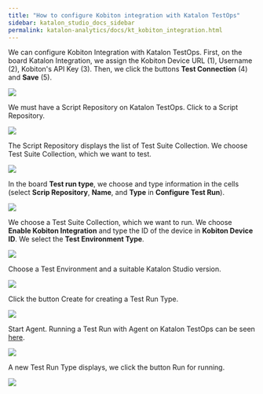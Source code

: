 ```yaml
---
title: "How to configure Kobiton integration with Katalon TestOps"
sidebar: katalon_studio_docs_sidebar
permalink: katalon-analytics/docs/kt_kobiton_integration.html
---
```


We can configure Kobiton Integration with Katalon TestOps. First, on the board Katalon Integration, we assign the Kobiton Device URL (1), Username (2), Kobiton's API Key (3). Then, we click the buttons **Test Connection** (4) and **Save** (5).

![](https://github.com/katalon-studio/docs-images/raw/master/katalon-analytics/docs/kt_kobiton_integration/kt_kobiton_integration.png)

We must have a Script Repository on Katalon TestOps. Click to a Script Repository.

![](https://github.com/katalon-studio/docs-images/raw/master/katalon-analytics/docs/kt_kobiton_integration/kt_script_repo_ex.png)

The Script Repository displays the list of Test Suite Collection. We choose Test Suite Collection, which we want to test.

![](https://github.com/katalon-studio/docs-images/raw/master/katalon-analytics/docs/kt_kobiton_integration/kt_open_script_repo.png)

In the board **Test run type**, we choose and type information in the cells (select **Scrip Repository**, **Name**, and **Type** in **Configure Test Run**).

![](https://github.com/katalon-studio/docs-images/raw/master/katalon-analytics/docs/kt_kobiton_integration/kt_test_run_type_1.png)

We choose a Test Suite Collection, which we want to run. We choose **Enable Kobiton Integration** and type the ID of the device in **Kobiton Device ID**. We select the **Test Environment Type**.

![](https://github.com/katalon-studio/docs-images/raw/master/katalon-analytics/docs/kt_kobiton_integration/kt_test_run_type_2.png)

Choose a Test Environment and a suitable Katalon Studio version.

![](https://github.com/katalon-studio/docs-images/raw/master/katalon-analytics/docs/kt_kobiton_integration/kt_test_run_type_3.png)

Click the button Create for creating a Test Run Type.

![](https://github.com/katalon-studio/docs-images/raw/master/katalon-analytics/docs/kt_kobiton_integration/kt_test_run_type_4.png)

Start Agent. Running a Test Run with Agent on Katalon TestOps can be seen [here](https://docs.katalon.com/katalon-analytics/docs/agents.html).

![](https://github.com/katalon-studio/docs-images/raw/master/katalon-analytics/docs/kt_kobiton_integration/kt_start_agent.png)

A new Test Run Type displays, we click the button Run for running.

![](https://github.com/katalon-studio/docs-images/raw/master/katalon-analytics/docs/kt_kobiton_integration/kt_test_plan_run_scrip_repo.png)